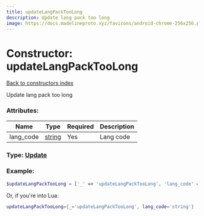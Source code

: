 ```yaml
---
title: updateLangPackTooLong
description: Update lang pack too long
image: https://docs.madelineproto.xyz/favicons/android-chrome-256x256.png
---
```

# Constructor: updateLangPackTooLong  
[Back to constructors index](index.md)



Update lang pack too long

### Attributes:

| Name     |    Type       | Required | Description |
|----------|---------------|----------|-------------|
|lang\_code|[string](../types/string.md) | Yes|Lang code|



### Type: [Update](../types/Update.md)


### Example:

```php
$updateLangPackTooLong = ['_' => 'updateLangPackTooLong', 'lang_code' => 'string'];
```  


Or, if you're into Lua:

```lua
updateLangPackTooLong={_='updateLangPackTooLong', lang_code='string'}

```


